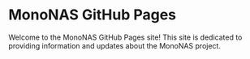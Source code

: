 
# MonoNAS GitHub Pages

Welcome to the MonoNAS GitHub Pages site! This site is dedicated to providing information and updates about the MonoNAS project.
